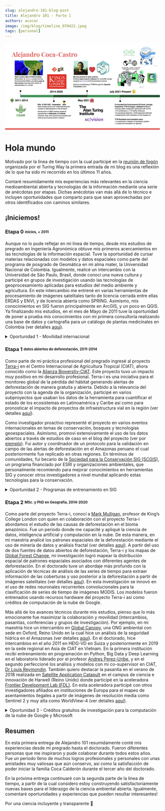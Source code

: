 ```yaml
---
slug: alejandro-101-blog-post
title: Alejandro 101 - Parte 1
authors: acocac
image: /img/blog/timeline_070422.jpeg
tags: [personal]
---
```


![alt=Línea de tiempo](/img/blog/timeline_070422.jpeg)

# Hola mundo

Motivado por la línea de tiempo con la cual participé en la <a href="https://twitter.com/turingway/status/1538893924022259712?ref_src=twsrc%5Etfw/">reunión de fogón</a> organizada por el Turing Way la primera entrada de mi blog es una reflexión de lo que ha sido mi recorrido en los últimos 11 años.

Contaré resumidamente mis experiencias más relevantes en la ciencia medioambiental abierta y tecnologías de la información mediante una serie de anécdotas por etapas. Dichas anécdotas van más allá de lo técnico e incluyen oportunidades que comparto para que sean aprovechadas por otros identificados con caminos similares.

## ¡Iniciemos!

### Etapa 0 <sub><sup>inicios, < 2011</sup></sub>
Aunque no lo pude reflejar en mi línea de tiempo, desde mis estudios de pregrado en Ingeniería Agronómica obtuve mis primeros acercamientos en las tecnologías de la información espacial.
Tuve la oportunidad de cursar materias relacionadas con modelos y datos espaciales como parte del programa de posgrado de Geomática en mi alma mater, la Universidad Nacional de Colombia.
Igualmente, realicé un intercambio con la Universidad de São Paulo, Brasil, donde conocí una nueva cultura y participé en grupos de investigación usando las tecnologías de geoprocesamiento aplicadas para estudios del medio ambiente y agricultura.
En este intercambio me entrené en varias herramientas de procesamiento de imágenes satelitales tanto de licencia cerrada entre ellas ERDAS y ENVI, y de licencia abierta como SPRING.
Asimismo, mis conocimientos en SIG fueron principalmente en ArcGIS, y un poco en QGIS.
Ya finalizando mis estudios, en el mes de Mayo de 2011 tuve la oportunidad de poner a prueba mis conocimientos con mi primera consultoría realizando una base de datos y cartografía para un catálogo de plantas medicinales en Colombia (ver detalles [aquí](/projects/#unal-aromatic)).

<details>
    <summary>Oportunidad 1 - Movilidad internacional</summary>
    ¿Sabías que la mayoría de programas de pregrado cuentan con programas de intercambio con universidades internacionales?
    Por ejemplo, la Oficina de Relaciones Interinstitucionales (
    <a href="http://ori.bogota.unal.edu.co/">ORI</a>
    ) de la Universidad Nacional de Colombia tiene una serie de convenios con múltiples universidades a nivel mundial. Gracias a estos convenios, yo pude estar durante 6 meses en Brasil, y asimismo recibí apoyo para participar en una conferencia en XV Simposio de Sensoriamento Remoto de Brasil, en la cual presente resultados de mi investigación de unos de los grupos de los que estuve involucrado (ver el artículo
    {" "}<a href="http://marte.sid.inpe.br/col/dpi.inpe.br/marte/2011/07.13.13.19/doc/p1386.pdf">aquí</a>).
    Si estas en pregrado o postgrado te invito mirar estos programas que muchas veces pasan desapercibidos, pero que son muy beneficiosos para conocer culturas y maneras de aplicar la ciencia en otros contextos.
</details>

### Etapa 1 <sub><sup> datos abiertos de deforestación, 2011-2014</sup></sub>
Como parte de mi práctica profesional del pregrado ingresé al proyecto [Terra-i](http://www.terra-i.org/) en el Centro Internacional de Agricultura Tropical (CIAT), ahora conocido como la [Alianza Bioversity-CIAT](https://alliancebioversityciat.org).
Este proyecto tuvo un impacto muy positivo en mi desarrollo profesional.
Terra-i es una iniciativa para el monitoreo global de la pérdida del hábitat generando alertas de deforestación de manera gratuita y abierta.
Debido a la relevancia del proyecto con la agenda de la organización, participé en varios subproyectos que usaban los datos de la herramienta para cuantificar el estado de los ecosistemas en Latinoamérica y Caribe así como para pronosticar el impacto de proyectos de infraestructura vial en la región (ver detalles [aquí](/projects/#ciat-terrai)).

Como investigador proactivo representé el proyecto en varios eventos internacionales en temas de conservación, bosques y tecnologías geoespaciales.
Asimismo, promoví extensivamente el uso de los datos abiertos a través de estudios de caso en el blog del proyecto (ver por [ejemplo](http://www.terra-i.org/news/news/Is-the--Paraguayan-Gran-Chaco--at-risk-for-extreme-habitat-destruction-.html)).
Fui autor y coordinador de un protocolo para la validación en campo de las alertas de deforestación en el Amazonas peruano el cual posteriormente fue replicado en otras regiones.
En términos de comunidades, fui becario de la [Sociedad para la Conservación SIG (SCGIS)](https://scgis.org/about), un programa financiado por ESRI y organizaciones ambientales, que personalmente recomiendo para mejorar conocimientos en herramientas SIG y conocer otros investigadores a nivel mundial aplicando estas tecnologías para la conservación.

<details>
    <summary>Oportunidad 2 - Programas de entrenamiento en SIG</summary>
    Como lo comenté en la parte final, tuve la oportunidad de ser becario del programa SCGIS.
    La aplicación se abre anualmente y selecciona profesionales trabajando en el área de conservación para que mejoran su conocimientos en herramientas SIG, principalmente ArcGIS (ver detalles
    {" "}<a href="https://scgis.org/training">aquí</a>).
    Asimismo, el programa permite que los becarios presenten su trabajo en la
    {" "}<a href="https://www.esri.com/en-us/about/events/uc/overview">conferencia de usuarios ESRI</a>
    {" "}así como en la
    {" "}<a href="https://scgis.org/conference">conferencia anual de SCGIS</a>.
    El proceso es bien competido pero con una buena motivación, preparación y evidencia del trabajo de conservación en el formulario de la aplicación es posible ser seleccionado.
    Es importante indicar que el programa cubre parcialmente los costos, y por tanto es necesario contar con apoyo externo de ciertos gastos como pasajes de avión y visa en caso de necesitar.
    Otros programas de capacitaciones o escuelas de verano pueden encontrarse en diferentes temáticas adicionales a la conservación.
    Mi consejo es buscar aquellas donde tengas una mayor afinidad, y donde ofrezcan la posibilidad de seguir conectado con los instructores y colegas que hacen parte de tu cohorte.
</details>

### Etapa 2 <sub><sup> MSc. y PhD en Geografía, 2014-2020</sup></sub>
Como parte del proyecto Terra-i, conocí a [Mark Mulligan](https://www.kcl.ac.uk/people/mark-mulligan), profesor de King’s College London con quien en colaboración con el proyecto Terra-i abordamos el estudio de las causas de deforestación en el bioma amazónico.
Fue un periodo donde me capacité y apliqué la ciencia de datos, inteligencia artificial y computación en la nube.
De esta manera, en mi maestría analicé los patrones espaciales de la deforestación mediante el uso de minería de datos y análisis fractal (ver detalles [aquí](/projects/#kcl-master)).
A partir del uso de dos fuentes de datos abiertos de deforestación, Terra-i y los mapas de [Global Forest Change](https://www.science.org/doi/10.1126/science.1244693?cookieSet=1), mi investigación logró mapear la distribución espacial de patrones espaciales asociados con diferentes agentes de deforestación.
En el doctorado tuve un abordaje más profundo con la aplicación de técnicas de análisis de las series de tiempo para extraer información de las coberturas y uso posterior a la deforestación a partir de imágenes satelitales (ver detalles [aquí](/projects/#kcl-phd)).
En esta investigación se innovó en el uso de redes neuronales recurrentes convolucionales para la clasificación de series de tiempo de imágenes MODIS.
Los modelos fueron entrenados usando recursos hardware del proyecto Terra-i así como créditos de computación de la nube de Google.

Más allá de los avances técnicos durante mis estudios, pienso que lo más emocionante fue maximizar la colaboración y movilidad (intercambios, pasantías, conferencias y grupos de investigación).
Por ejemplo, en mi maestría hice un intercambio en [Global Canopy](https://globalcanopy.org/), una ONG ambiental con sede en Oxford, Reino Unido en la cual hice un análisis de la seguridad hídrica en el Amazonas (ver detalles [aquí](/projects/#gcp-water)).
En el doctorado, hice intercambios en el año 2011 en HEIG-VD en Suiza y posteriormente en 2019 en la sede regional en Asia de CIAT en Vietnam.
En la primera institución recibí entrenamiento en programación en Python, Big Data y Deep Learning en el laboratorio liderado por el profesor [Andres Perez-Uribe](http://www.alunaweb.net/andres/), y en el segundo perfeccioné los análisis y modelos con mi co-supervisor en CIAT, [Dr Louis Reymondin](https://ciat.cgiar.org/ciat-coffee-cocoa-portfolio/louis-reymondin/). También quiero destacar la pasantía en el verano de 2018 realizada en [Satellite Application Catapult](https://sa.catapult.org.uk/) en el campus de ciencia e innovación de Harwell (Reino Unido) donde participé en la aceleradora [Frontier Development Lab (FDL)](https://frontierdevelopmentlab.org/).
En esta aceleradora participé con otros investigadores afiliados en instituciones de Europa para el mapeo de asentamientos ilegales a partir de imágenes de resolución media como Sentinel 2 y muy alta como WorldView-4 (ver detalles [aquí](/projects/#fdl-illegalsettlements)).

<details>
    <summary>Oportunidad 3 - Créditos gratuitos de investigación para la computación de la nube de Google y Microsoft</summary>
    Adicional al apoyo de los recursos hardware del proyecto Terra-i, tuve la iniciativa de explorar la computación de la nube a través del programa de educación que tienen Google y Microsoft.
    Google cuenta con un
    {" "}<a href="https://edu.google.com/intl/ALL_us/programs/credits/research">programa de créditos para la investigación</a>.
    Por otra parte, Microsoft tiene el programa AI for Earth en el cual se patrocina créditos de la plataforma Azure para investigaciones relacionadas con el medioambiente.
    A diferencia del programa generalizado de Google, los créditos del programa
    {" "}<a href="https://www.microsoft.com/en-us/ai/ai-for-earth-grants">AI for Earth</a>
    {" "}van más allá de prestar el servicio de la nube y pretenden conectar todos los investigadores e iniciativas proponiendo metodologías basadas en las ciencias de datos y IA para hacer impacto en sus proyectos medioambientales.
    No estoy a favor de ninguno de los dos programas ya que cada uno tiene sus ventajas de acuerdo a las necesidades de la investigación y comunidad a la que desean pertenecer.
    Para ambos programas, se requiere completar un formulario de aplicación donde se hacen una serie de preguntas de la investigación y un estimado del total de créditos requeridos.
    Para maximizar los chances de ser seleccionado, mi sugerencia es aprovechar la subscripción prueba de cada proveedor de la nube. De esta manera, pueden hacer un mejor estimativo de los créditos requeridos así como de servicios adicionales que pueden mencionar en la aplicación.
</details>

## Resumen

En esta primera entrega de Alejandro 101 resumidamente conté mis experiencias desde mi pregrado hasta el doctorado.
Fueron diferentes personas que me inspiraron y pude colaborar durante todos estos años.
Fue un periodo lleno de muchos logros profesionales y personales con unas amistades muy valiosas que aún conservo, así como la satisfacción de poder iniciar la familia Coca Calderón durante el tercer año del doctorado.

En la próxima entrega continuaré con la segunda parte de la línea de tiempo, a partir de la cual considero estoy construyendo satisfactoriamente nuevas bases para el liderazgo de la ciencia ambiental abierta.
Igualmente, comentaré oportunidades y experiencias que pueden resultar interesantes!

Por una ciencia incluyente y transparente 🚀

<!--truncate-->